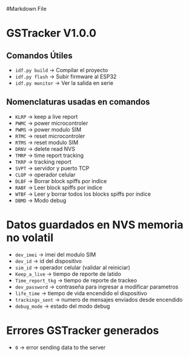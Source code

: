 #Markdown File

# GSTracker V1.0.0

## Comandos Útiles
- `idf.py build` → Compilar el proyecto
- `idf.py flash` → Subir firmware al ESP32
- `idf.py monitor` → Ver la salida en serie

## Nomenclaturas usadas en comandos
- `KLRP` → keep a live report
- `PWMC` → power microcontroler
- `PWMS` → power modulo SIM
- `RTMC` → reset microcontroler
- `RTMS` → reset modulo SIM
- `DRNV` → delete read NVS
- `TMRP` → time report tracking
- `TKRP` → tracking report
- `SVPT` → servidor y puerto TCP
- `CLOP` → operador celular
- `DLBF` → Borrar block spiffs por indice
- `RABF` → Leer block spiffs por indice
- `WTBF` → Leer y borrar todos los blocks spiffs por indice
- `DBMD` → Modo debug

# Datos guardados en NVS memoria no volatil
- `dev_imei` → imei del modulo SIM
- `dev_id` → id del dispositivo
- `sim_id` → operador celular (validar al reiniciar)
- `Keep_a_live` → tiempo de reporte de latido
- `Time_report_tkg` → tiempo de reporte de trackeo
- `dev_password` → contraseña para ingresar a modificar parametros
- `life_time` → tiempo de vida encendido el dispositivo
- `trackings_sent` → numero de mensajes enviados desde encendido
- `debug_mode` → estado del modo debug

# Errores GSTracker generados
- `0` → error sending data to the server

